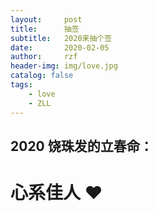 ```yaml
---
layout:     post
title:      抽签
subtitle:   2020来抽个签
date:       2020-02-05
author:     rzf
header-img: img/love.jpg
catalog: false
tags:
    - love
    - ZLL
---
```

## 2020 饶珠发的立春命：
# 心系佳人 :heart:
